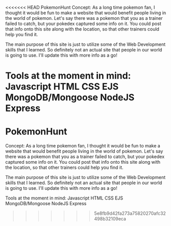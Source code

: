 <<<<<<< HEAD
PokemonHunt
Concept: As a long time pokemon fan, I thought it would be fun to make a website that would benefit people living in the world of pokemon. Let's say there was a pokemon that you as a trainer failed to catch, but your pokedex captured some info on it. You could post that info onto this site along with the location, so that other trainers could help you find it.

The main purpose of this site is just to utilize some of the Web Development skills that I learned. So definitely not an actual site that people in our world is going to use. I'll update this with more info as a go!

Tools at the moment in mind: Javascript HTML CSS EJS MongoDB/Mongoose NodeJS Express
=======
# PokemonHunt
Concept:
As a long time pokemon fan, I thought it would be fun to make a website that would benefit people living in the world of pokemon.
Let's say there was a pokemon that you as a trainer failed to catch, but your pokedex captured some info on it.
You could post that info onto this site along with the location, so that other trainers could help you find it.

The main purpose of this site is just to utilize some of the Web Development skills that I learned.
So definitely not an actual site that people in our world is going to use. I'll update this with more info as a go!

Tools at the moment in mind:
Javascript
HTML
CSS
EJS
MongoDB/Mongoose
NodeJS
Express

>>>>>>> 5e8fb9d42fa273a75820270afc32498b32109eca
